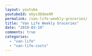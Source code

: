 ```yaml
---
layout: youtube
youtubeId: eUys3DdeeXM
permalink: /van-life-weekly-groceries/
title: "Van Life Weekly Groceries"
date: "2019-03-19"
comments: true
categories: 
  - "van-life"
  - "van-life-costs"
---
```


